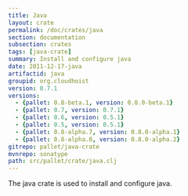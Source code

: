 ```yaml
---
title: Java
layout: crate
permalink: /doc/crates/java
section: documentation
subsection: crates
tags: [java-crate]
summary: Install and configure java
date: 2011-12-17-java
artifactid: java
groupid: org.cloudhoist
version: 0.7.1
versions:
  - {pallet: 0.8-beta.1, version: 0.8.0-beta.1}
  - {pallet: 0.7, version: 0.7.1}
  - {pallet: 0.6, version: 0.5.1}
  - {pallet: 0.5, version: 0.5.1}
  - {pallet: 0.8-alpha.7, version: 0.8.0-alpha.1}
  - {pallet: 0.8-alpha.8, version: 0.8.0-alpha.2}
gitrepo: pallet/java-crate
mvnrepo: sonatype
path: src/pallet/crate/java.clj
---
```


The java crate is used to install and configure java.
